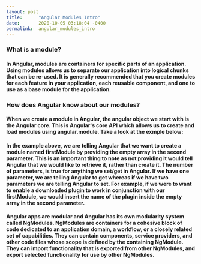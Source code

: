 ```yaml
---
layout: post
title:      "Angular Modules Intro"
date:       2020-10-05 03:18:04 -0400
permalink:  angular_modules_intro
---
```


### What is a module? 

#### In Angular, modules are containers for specific parts of an application. Using modules allows us to separate our application into logical chunks that can be re-used. It is generally recommended that you create modules for each feature in your application, each reusable component, and one to use as a base module for the application. 

### How does Angular know about our modules? 
#### When we create a module in Angular, the angular object we start with is the Angular core. This is Angular's core API which allows us to create and load modules using angular.module. Take a look at the exmple below: 

<script src="https://gist.github.com/chrisbaptiste83/e30f80caad25fe190eea37b3430c9fa9.js"></script> 

#### In the example above, we are telling Angular that we want to create a module named firstModule by providing the empty array in the second parameter. This is an important thing to note as not providing it would tell Angular that we would like to retrieve it, rather than create it. The number of parameters, is true for anything we set/get in Angular. If we have one parameter, we are telling Angular to get whereas if we have two parameters we are telling Angular to set. For example, if we were to want to enable a downloaded plugin to work in conjunction with our firstModule, we would insert the name of the plugin inside the empty array in the second parameter. 


#### Angular apps are modular and Angular has its own modularity system called NgModules. NgModules are containers for a cohesive block of code dedicated to an application domain, a workflow, or a closely related set of capabilities. They can contain components, service providers, and other code files whose scope is defined by the containing NgModule. They can import functionality that is exported from other NgModules, and export selected functionality for use by other NgModules.


